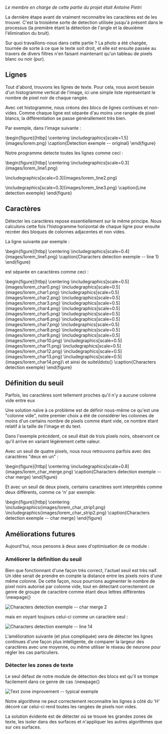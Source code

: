 *Le membre en charge de cette partie du projet était Antoine Pietri*

La dernière étape avant de vraiment reconnaitre les caractères est de les
trouver. C'est la troisième sorte de detection utilisée jusqu'à présent dans le
processus (la première étant la détection de l'angle et la deuxième
l'élimination du bruit).

Sur quoi travaillons-nous dans cette partie ? La photo a été chargée, tournée de
sorte à ce que le texte soit droit, et elle est ensuite passée au travers de
divers filtres n'en faisant maintenant qu'un tableau de pixels blanc ou noir
(pur).

## Lignes

Tout d'abord, trouvons les lignes de texte. Pour cela, nous avont besoin d'un
histogramme vertical de l'image, ici une simple liste représentant le nombre de
pixel noir de chaque rangée.

Avec cet histogramme, nous créons des blocs de lignes continues et non-vides.
Comme chaque ligne est séparée d'au moins une rangée de pixel blancs, la
différentiation se passe générallement très bien.

Par exemple, dans l'image suivante :

\begin{figure}[htbp]
\centering
\includegraphics[scale=1.5]{images/lorem.png}
\caption{Detection exemple -- original}
\end{figure}

Notre programme detecte toutes les lignes comme ceci :

\begin{figure}[htbp]
\centering
\includegraphics[scale=0.3]{images/lorem_line1.png}

\includegraphics[scale=0.3]{images/lorem_line2.png}

\includegraphics[scale=0.3]{images/lorem_line3.png}
\caption{Line detection exemple}
\end{figure}

## Caractères

Détecter les caractères repose essentiellement sur le même principe. Nous
calculons cette fois l'histogramme horizontal de chaque ligne pour ensuite
recréer des bloques de colonnes adjacentes et non vides.

La ligne suivante par exemple :

\begin{figure}[htbp]
\centering
\includegraphics[scale=0.4]{images/lorem_line1.png}
\caption{Characters detection exemple -- line 1}
\end{figure}

est séparée en caractères comme ceci :

\begin{figure}[htbp]
\centering
\includegraphics[scale=0.5]{images/lorem_char0.png}
\includegraphics[scale=0.5]{images/lorem_char1.png}
\includegraphics[scale=0.5]{images/lorem_char2.png}
\includegraphics[scale=0.5]{images/lorem_char3.png}
\includegraphics[scale=0.5]{images/lorem_char4.png}
\includegraphics[scale=0.5]{images/lorem_char5.png}
\includegraphics[scale=0.5]{images/lorem_char6.png}
\includegraphics[scale=0.5]{images/lorem_char7.png}
\includegraphics[scale=0.5]{images/lorem_char8.png}
\includegraphics[scale=0.5]{images/lorem_char9.png}
\includegraphics[scale=0.5]{images/lorem_char10.png}
\includegraphics[scale=0.5]{images/lorem_char11.png}
\includegraphics[scale=0.5]{images/lorem_char12.png}
\includegraphics[scale=0.5]{images/lorem_char13.png}
\includegraphics[scale=0.5]{images/lorem_char14.png}\\
et ainsi de suite\ldots{}
\caption{Characters detection exemple}
\end{figure}

## Définition du seuil

Parfois, les caractères sont tellement proches qu'il n'y a aucune colonne vide
entre eux

Une solution naïve à ce problème est de définir nous-même ce qu'est une "colonne
vide", notre premier choix a été de considérer les colonnes de moins d'un
certains nombre de pixels comme étant vide, ce nombre étant relatif à la taille
de l'image et du text.

Dans l'exemple précédent, ce seuil était de trois pixels noirs, observont ce
qu'il arrive en variant légèrement cette valeur.

Avec un seuil de quatre pixels, nous nous retrouvons parfois avec des caractères
"deux en un" :

\begin{figure}[htbp]
\centering
\includegraphics[scale=0.8]{images/lorem_char_merge.png}
\caption{Characters detection exemple -- char merge}
\end{figure}

Et avec un seuil de deux pixels, certains caractères sont interprêtés comme deux
différents, comme ce 'n' par exemple:

\begin{figure}[htbp]
\centering
\includegraphics{images/lorem_char_strip1.png}
\includegraphics{images/lorem_char_strip2.png}
\caption{Characters detection exemple -- char merge}
\end{figure}

## Améliorations futures

Aujourd'hui, nous pensons à deux axes d'optimisation de ce module :

### Améliorer la définition du seuil

Bien que fonctionnant d'une façon très correct, l'actuel seuil est très naif. Un
idée serait de prendre en compte la distance entre les pixels noirs d'une même
colonne. De cette façon, nous pourrions augmenter le nombre de pixel noirs
autorisé par colonne vide, tout en détectant correctement ce genre de groupe de
caractère comme étant deux lettres différentes :\newpage{}

![Characters detection exemple -- char merge 2](images/lorem_char_merge.png)

mais en voyant toujours celui-ci comme un caractère seul :

![Characters detection exemple -- line 14](images/lorem_char24.png)

L'amélioration suivante (et plus compliquée) sera de détecter les lignes
continues d'une façon plus intelligente, de comparer la largeur des caractères
avec une moyenne, ou même utiliser le réseau de neurone pour régler les cas
particuliers.

### Détecter les zones de texte

Le seul défaut de notre module de détection des blocs est qu'il se trompe
facilement dans ce genre de cas :\newpage{}

![Text zone improvement -- typical exemple](images/text.jpg)

Notre algorithme ne peut correctement reconnaitre les lignes à côté du 'H'
décoré car celui-ci rend toutes les rangées de pixels non vides.

La solution évidente est de détecter _où_ se trouve les grandes zones de texte,
les isoler dans des surfaces et n'appliquer les autres algorithmes que sur ces
surfaces.
